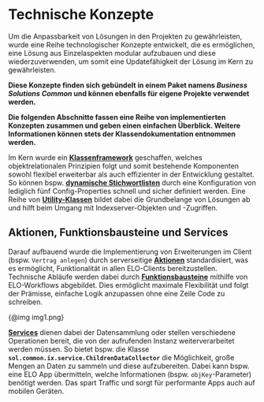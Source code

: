 # Technische Konzepte

Um die Anpassbarkeit von Lösungen in den Projekten zu gewährleisten, wurde eine Reihe technologischer Konzepte entwickelt, die es ermöglichen, eine Lösung aus Einzelaspekten modular aufzubauen und diese wiederzuverwenden, um somit eine Updatefähigkeit der Lösung im Kern zu gewährleisten.

<span
style='font-weight:bold'>Diese Konzepte finden sich gebündelt in einem Paket namens </span><span
style='font-weight:bold;font-style:italic'>Business Solutions Common</span><span
style='font-weight:bold'> und können ebenfalls für eigene Projekte verwendet werden.</span>

<span
style='font-weight:bold'>Die folgenden Abschnitte fassen eine Reihe von implementierten Konzepten zusammen und geben einen einfachen Überblick. Weitere Informationen können stets der Klassendokumentation entnommen werden.</span>
 
Im Kern wurde ein <a
href="#!/guide/p78A42722_9D6B_45AE_884B_B847AE864468"><span
style='font-weight:bold'>Klassenframework</span></a> geschaffen, welches objektrelationalen Prinzipien folgt und somit bestehende Komponenten sowohl flexibel erweiterbar als auch effizienter in der Entwicklung gestaltet. So können bspw. <a
href="#!/guide/p375A5383_1983_41BE_8BC4_B145CFACA792"><span
style='font-weight:bold'>dynamische Stichwortlisten</span></a> durch eine Konfiguration von lediglich fünf Config-Properties schnell und sicher definiert werden. Eine Reihe von <a
href="#!/guide/pD1142BD3_E84D_4967_B5EC_A948C48729F7"><span
style='font-weight:bold'>Utility-Klassen</span></a> bildet dabei die Grundbelange von Lösungen ab und hilft beim Umgang mit Indexserver-Objekten und -Zugriffen. 

## Aktionen, Funktionsbausteine und Services

Darauf aufbauend wurde die Implementierung von Erweiterungen im Client (bspw. `Vertrag anlegen`) durch serverseitige <a
href="#!/guide/p0B6BCC8E_42D0_4EAE_BC44_F13016A4F81D"><span
style='font-weight:bold'>Aktionen</span></a>  standardisiert, was es ermöglicht, Funktionalität in allen ELO-Clients bereitzustellen. Technische Abläufe werden dabei durch <a
href="#!/guide/pADD870BA_9AA2_4900_8D6B_FA0FB26D9BEC"><span
style='font-weight:bold'>Funktionsbausteine</span></a> mithilfe von ELO-Workflows abgebildet. Dies ermöglicht maximale Flexibilität und folgt der Prämisse, einfache Logik anzupassen ohne eine Zeile Code zu schreiben.

{@img img1.png}

<a
href="#!/guide/p4A156A44_F024_4918_BE64_496EA6C348F2"><span
style='font-weight:bold'>Services</span></a> dienen dabei der Datensammlung oder stellen verschiedene Operationen bereit, die von der aufrufenden Instanz weiterverarbeitet werden müssen. So bietet bspw. die Klasse<span
style='font-weight:bold'> `sol.common.ix.service.ChildrenDataCollector`</span> die Möglichkeit, große Mengen an Daten zu sammeln und diese aufzubereiten. Dabei kann bspw. eine ELO App übermitteln, welche Informationen (bspw. `objKey`-Parameter) benötigt werden. Das spart Traffic und sorgt für performante Apps auch auf mobilen Geräten.


